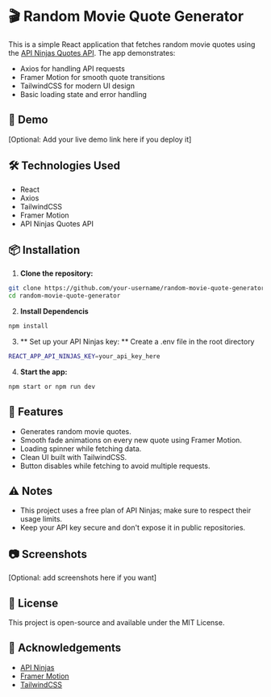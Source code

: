 # 🎬 Random Movie Quote Generator

This is a simple React application that fetches random movie quotes using the [API Ninjas Quotes API](https://api-ninjas.com/api/quotes). The app demonstrates:

- Axios for handling API requests
- Framer Motion for smooth quote transitions
- TailwindCSS for modern UI design
- Basic loading state and error handling

## 🚀 Demo

[Optional: Add your live demo link here if you deploy it]

## 🛠 Technologies Used

- React
- Axios
- TailwindCSS
- Framer Motion
- API Ninjas Quotes API

## 📦 Installation

1. **Clone the repository:**

```bash
git clone https://github.com/your-username/random-movie-quote-generator.git
cd random-movie-quote-generator
```

2. **Install Dependencis**

```bash
npm install
```

3. ** Set up your API Ninjas key: **
   Create a .env file in the root directory

```bash
REACT_APP_API_NINJAS_KEY=your_api_key_here

```

4. **Start the app:**

```bash
npm start or npm run dev
```

## 🌟 Features

- Generates random movie quotes.
- Smooth fade animations on every new quote using Framer Motion.
- Loading spinner while fetching data.
- Clean UI built with TailwindCSS.
- Button disables while fetching to avoid multiple requests.

## ⚠️ Notes

- This project uses a free plan of API Ninjas; make sure to respect their usage limits.
- Keep your API key secure and don't expose it in public repositories.

## 📷 Screenshots

[Optional: add screenshots here if you want]

## 📄 License

This project is open-source and available under the MIT License.

## 🔗 Acknowledgements

- [API Ninjas](https://api-ninjas.com/)
- [Framer Motion](https://www.framer.com/motion/)
- [TailwindCSS](https://tailwindcss.com/)
